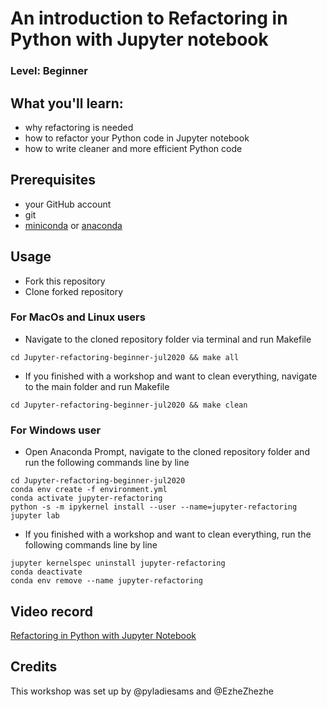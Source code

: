 # An introduction to Refactoring in Python with Jupyter notebook
### Level: Beginner 

## What you'll learn:
- why refactoring is needed
- how to refactor your Python code in Jupyter notebook
- how to write cleaner and more efficient Python code

## Prerequisites
* your GitHub account
* git
* [miniconda](https://docs.conda.io/en/latest/miniconda.html) or [anaconda](https://www.anaconda.com/products/individual)

## Usage
* Fork this repository
* Clone forked repository

### For MacOs and Linux users
* Navigate to the cloned repository folder via terminal and run Makefile
```
cd Jupyter-refactoring-beginner-jul2020 && make all
```
* If you finished with a workshop and want to clean everything, navigate to the main folder and run Makefile
```
cd Jupyter-refactoring-beginner-jul2020 && make clean
```

### For Windows user
* Open Anaconda Prompt, navigate to the cloned repository folder and run the following commands line by line
```
cd Jupyter-refactoring-beginner-jul2020
conda env create -f environment.yml
conda activate jupyter-refactoring
python -s -m ipykernel install --user --name=jupyter-refactoring
jupyter lab
```
* If you finished with a workshop and want to clean everything, run the following commands line by line
```
jupyter kernelspec uninstall jupyter-refactoring
conda deactivate
conda env remove --name jupyter-refactoring
```

## Video record
[Refactoring in Python with Jupyter Notebook](https://youtu.be/VHUWwwuvkLk)

## Credits
This workshop was set up by @pyladiesams and @EzheZhezhe
